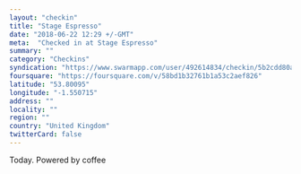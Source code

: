 ```yaml
---
layout: "checkin"
title: "Stage Espresso"
date: "2018-06-22 12:29 +/-GMT"
meta:  "Checked in at Stage Espresso"
summary: ""
category: "Checkins"
syndication: "https://www.swarmapp.com/user/492614834/checkin/5b2cdd80acc5f5002c163e4f"
foursquare: "https://foursquare.com/v/58bd1b32761b1a53c2aef826"
latitude: "53.80095"
longitude: "-1.550715"
address: ""
locality: ""
region: ""
country: "United Kingdom"
twitterCard: false
---
```

Today. Powered by coffee
